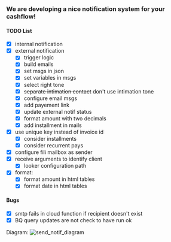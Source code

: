 ### We are developing a nice notification system for your cashflow!

#### TODO List
  - [x] internal notification
  - [x] external notification
    - [x] trigger logic
    - [x] build emails
    - [x] set msgs in json
    - [x] set variables in msgs
    - [x] select right tone
    - [x] ~~separate intimation contact~~ don't use intimation tone
    - [x] configure email msgs
    - [x] add payement link
    - [x] update external notif status 
    - [x] format amount with two decimals
    - [x] add installment in mails
  - [x] use unique key instead of invoice id
    - [x] consider installments
    - [x] consider recurrent pays
  - [x] configure fili mailbox as sender
  - [x] receive arguments to identify client
    - [x] looker configuration path
  - [x] format:
    - [x] format amount in html tables
    - [x] format date in html tables

#### Bugs
  - [x] smtp fails in cloud function if recipient doesn't exist
  - [x] BQ query updates are not check to have run ok
   
Diagram: 
![send_notif_diagram](https://user-images.githubusercontent.com/84101337/231532890-990dc944-647a-43c9-b28b-653986f9da40.png)
